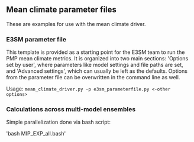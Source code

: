 Mean climate parameter files
----------------------------

These are examples for use with the mean climate driver.

### E3SM parameter file

This template is provided as a starting point for the E3SM team to run the PMP mean climate metrics. It is organized into two main
sections: 'Options set by user', where parameters like model settings and file paths are set, and 'Advanced settings', which can usually be
left as the defaults. Options from the parameter file can be overwritten in the command line as well.

Usage:
`mean_climate_driver.py -p e3sm_parameterfile.py <-other options>`

### Calculations across multi-model ensembles

Simple parallelization done via bash script:

 'bash MIP_EXP_all.bash'
